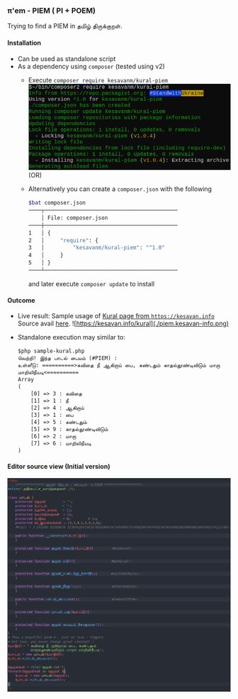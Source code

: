 ###  π'em -  PIEM ( PI + POEM)

Trying to find a PIEM in தமிழ் திருக்குறள்.


#### Installation

 - Can be used as standalone script
 - As a dependency using `composer` (tested using v2)
   - Execute `composer require kesavanm/kural-piem`
    ![composer require kesavanm/kural-piem](./composer-install.png) (OR)
   -  Alternatively you can create a `composer.json` with the following  

        ```bash
        $bat composer.json
        ────┬──────────────────────────────────────────
            │ File: composer.json
        ────┼──────────────────────────────────────────
        1   │ {
        2   │     "require": {
        3   │         "kesavanm/kural-piem": "^1.0"
        4   │     }
        5   │ }
        ────┴──────────────────────────────────────────
        ```
        and later execute `composer update` to install

    

#### Outcome

- Live result: Sample usage of [Kural page from `https://kesavan.info`](https://kesavan.info/kural) Source avail [here](https://github.com/kesavanm/kesavan.info/).
![https://kesavan.info/kural](./piem.kesavan-info.png) 

 - Standalone execution may similar to:
    ```shell
    $php sample-kural.php
    வெற்றி! இந்த பாடல் பையம் (#PIEM) :
    உள்ளீடு: ==========>கவிதை நீ ஆகிறாய் பை, கண்டதும் காதல்தூண்டிவிடும் மாறா மாறிலிநீயடி<==========
    Array
    (
        [0] => 3 : கவிதை
        [1] => 1 : நீ
        [2] => 4 : ஆகிறாய்
        [3] => 1 : பை
        [4] => 5 : கண்டதும்
        [5] => 9 : காதல்தூண்டிவிடும்
        [6] => 2 : மாறா
        [7] => 6 : மாறிலிநீயடி
    )
    ```
#### Editor source view (Initial version)
![piem-img](./piem.php.png)